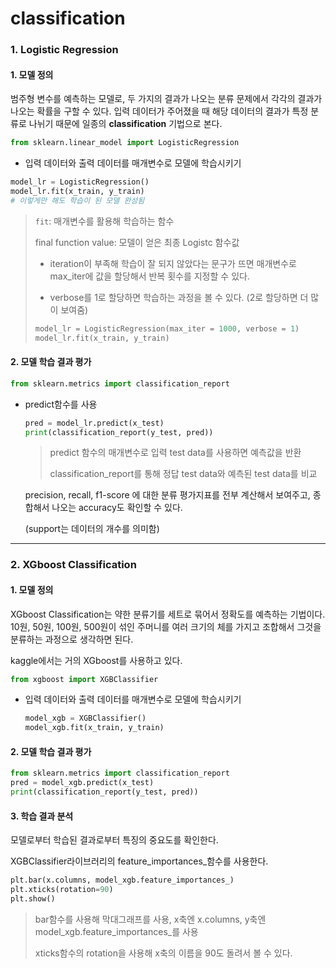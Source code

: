 # classification



### 1. Logistic Regression

#### 1. 모델 정의

범주형 변수를 예측하는 모델로, 두 가지의 결과가 나오는 분류 문제에서 각각의 결과가 나오는  확률을 구할 수 있다. 입력 데이터가 주어졌을 때 해당 데이터의 결과가 특정 분류로 나뉘기 때문에 일종의 **classification** 기법으로 본다.

```python
from sklearn.linear_model import LogisticRegression
```



- 입력 데이터와 출력 데이터를 매개변수로 모델에 학습시키기

```python
model_lr = LogisticRegression()
model_lr.fit(x_train, y_train)
# 이렇게만 해도 학습이 된 모델 완성됨
```

> `fit`: 매개변수를 활용해 학습하는 함수
>
> final function value: 모델이 얻은 최종 Logistc 함수값
>
> - iteration이 부족해 학습이 잘 되지 않았다는 문구가 뜨면 매개변수로 max_iter에 값을 할당해서 반복 횟수를 지정할 수 있다.
>
> - verbose를 1로 할당하면 학습하는 과정을 볼 수 있다. (2로 할당하면 더 많이 보여줌)
>
> ```python
> model_lr = LogisticRegression(max_iter = 1000, verbose = 1)
> model_lr.fit(x_train, y_train)
> ```



#### 2. 모델 학습 결과 평가

```python
from sklearn.metrics import classification_report
```

- predict함수를 사용

  ```python
  pred = model_lr.predict(x_test)
  print(classification_report(y_test, pred))
  ```

  > predict 함수의 매개변수로 입력 test data를 사용하면 예측값을 반환
  >
  > classification_report를 통해 정답 test data와 예측된 test data를 비교 

  precision, recall, f1-score 에 대한 분류 평가지표를 전부 계산해서 보여주고, 종합해서 나오는 accuracy도 확인할 수 있다.

  (support는 데이터의 개수를 의미함)



---

### 2. XGboost Classification

#### 1. 모델 정의

XGboost Classification는 약한 분류기를 세트로 묶어서 정확도를 예측하는 기법이다. 10원, 50원, 100원, 500원이 섞인 주머니를 여러 크기의 체를 가지고 조합해서 그것을 분류하는 과정으로 생각하면 된다.

kaggle에서는 거의 XGboost를 사용하고 있다.

```python
from xgboost import XGBClassifier
```



- 입력 데이터와 출력 데이터를 매개변수로 모델에 학습시키기

  ```python
  model_xgb = XGBClassifier()
  model_xgb.fit(x_train, y_train)
  ```



#### 2. 모델 학습 결과 평가

```python
from sklearn.metrics import classification_report
pred = model_xgb.predict(x_test)
print(classification_report(y_test, pred))
```



#### 3. 학습 결과 분석

모델로부터 학습된 결과로부터 특징의 중요도를 확인한다.

XGBClassifier라이브러리의 feature_importances_함수를 사용한다.

```python
plt.bar(x.columns, model_xgb.feature_importances_)
plt.xticks(rotation=90)
plt.show()
```

> bar함수를 사용해 막대그래프를 사용, x축엔 x.columns, y축엔 model_xgb.feature_importances_를 사용
>
> xticks함수의 rotation을 사용해 x축의 이름을 90도 돌려서 볼 수 있다.
